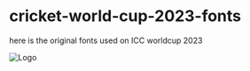 
# cricket-world-cup-2023-fonts

here is the original fonts used on ICC worldcup 2023

![Logo](https://i.ibb.co/QH66YRS/cwc23.jpg)
